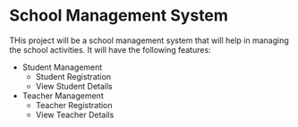# School Management System

THis project will be a school management system that will help in managing the school activities.
It will have the following features:
- Student Management
	- Student Registration
	- View Student Details
- Teacher Management
	- Teacher Registration
	- View Teacher Details
